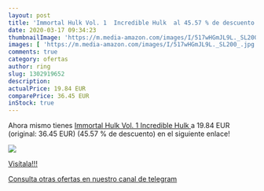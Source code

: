 ```yaml
---
layout: post
title: 'Immortal Hulk Vol. 1  Incredible Hulk  al 45.57 % de descuento'
date: 2020-03-17 09:34:23
thumbnailImage: 'https://m.media-amazon.com/images/I/517wHGmJL9L._SL200_.jpg'
images: [ 'https://m.media-amazon.com/images/I/517wHGmJL9L._SL200_.jpg' ]
comments: true
category: ofertas
author: ring
slug: 1302919652
description:
actualPrice: 19.84 EUR
comparePrice: 36.45 EUR
inStock: true
---
```


Ahora mismo tienes [Immortal Hulk Vol. 1  Incredible Hulk ](https://www.amazon.com/dp/1302919652/?tag=redken08-20) a 19.84 EUR (original: 36.45 EUR) (45.57 %  de descuento) en el siguiente enlace!

[![](https://m.media-amazon.com/images/I/517wHGmJL9L._SL200_.jpg)](https://www.amazon.com/dp/1302919652/?tag=redken08-20)

[Visítala!!!](https://www.amazon.com/dp/1302919652/?tag=redken08-20)

[Consulta otras ofertas en nuestro canal de telegram](https://t.me/s/ofertas25)
